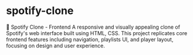 # spotify-clone
🎵 Spotify Clone - Frontend A responsive and visually appealing clone of Spotify's web interface built using HTML, CSS. This project replicates core frontend features including navigation, playlists UI, and player layout, focusing on design and user experience.
